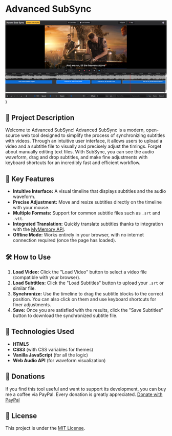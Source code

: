 # Advanced SubSync
![Screen](https://github.com/rauldlnx10/Naomi-Sub-Sync/blob/main/screen.png))

## 📖 Project Description

Welcome to Advanced SubSync!
Advanced SubSync is a modern, open-source web tool designed to simplify the process of synchronizing subtitles with videos. Through an intuitive user interface, it allows users to upload a video and a subtitle file to visually and precisely adjust the timings.
Forget about manually editing text files. With SubSync, you can see the audio waveform, drag and drop subtitles, and make fine adjustments with keyboard shortcuts for an incredibly fast and efficient workflow.

## 🌟 Key Features

* **Intuitive Interface:** A visual timeline that displays subtitles and the audio waveform.
* **Precise Adjustment:** Move and resize subtitles directly on the timeline with your mouse.
* **Multiple Formats:** Support for common subtitle files such as `.srt` and `.vtt`.
* **Integrated Translation:** Quickly translate subtitles thanks to integration with the [MyMemory API](https://mymemory.translated.net/).
* **Offline Mode:** Works entirely in your browser, with no internet connection required (once the page has loaded).

## 🛠️ How to Use

1. **Load Video:** Click the "Load Video" button to select a video file (compatible with your browser).
2. **Load Subtitles:** Click the "Load Subtitles" button to upload your `.srt` or similar file.
3. **Synchronize:** Use the timeline to drag the subtitle blocks to the correct position. You can also click on them and use keyboard shortcuts for finer adjustments.
4. **Save:** Once you are satisfied with the results, click the "Save Subtitles" button to download the synchronized subtitle file.

## 🚀 Technologies Used
* **HTML5**
* **CSS3** (with CSS variables for themes)
* **Vanilla JavaScript** (for all the logic)
* **Web Audio API** (for waveform visualization)

## 💖 Donations
If you find this tool useful and want to support its development, you can buy me a coffee via PayPal. Every donation is greatly appreciated.
[Donate with PayPal](https://www.paypal.com/donate/?business=TQRD9HTEL6CC8&no_recurring=0&currency_code=EUR)

## 📄 License
This project is under the [MIT License](LICENSE.md).

